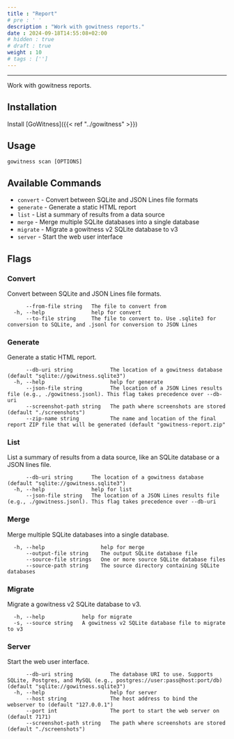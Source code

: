 ```yaml
---
title : "Report"
# pre : ' '
description : "Work with gowitness reports."
date : 2024-09-18T14:55:08+02:00
# hidden : true
# draft : true
weight : 10
# tags : ['']
---
```


---

Work with gowitness reports.

## Installation

Install [GoWitness]({{< ref "../gowitness" >}})

## Usage

```plain
gowitness scan [OPTIONS]
```

## Available Commands

- `convert` - Convert between SQLite and JSON Lines file formats
- `generate` - Generate a static HTML report
- `list` - List a summary of results from a data source
- `merge` - Merge multiple SQLite databases into a single database
- `migrate` - Migrate a gowitness v2 SQLite database to v3
- `server` - Start the web user interface

## Flags

### Convert

Convert between SQLite and JSON Lines file formats.

```plain
      --from-file string   The file to convert from
  -h, --help               help for convert
      --to-file string     The file to convert to. Use .sqlite3 for conversion to SQLite, and .jsonl for conversion to JSON Lines
```

### Generate

Generate a static HTML report.

```plain
      --db-uri string            The location of a gowitness database (default "sqlite://gowitness.sqlite3")
  -h, --help                     help for generate
      --json-file string         The location of a JSON Lines results file (e.g., ./gowitness.jsonl). This flag takes precedence over --db-uri
      --screenshot-path string   The path where screenshots are stored (default "./screenshots")
      --zip-name string          The name and location of the final report ZIP file that will be generated (default "gowitness-report.zip"
```

### List

List a summary of results from a data source, like an SQLite database or a JSON lines file.

```plain
      --db-uri string      The location of a gowitness database (default "sqlite://gowitness.sqlite3")
  -h, --help               help for list
      --json-file string   The location of a JSON Lines results file (e.g., ./gowitness.jsonl). This flag takes precedence over --db-uri
```

### Merge

Merge multiple SQLite databases into a single database.

```plain
  -h, --help                  help for merge
      --output-file string    The output SQLite database file
      --source-file strings   One or more source SQLite database files
      --source-path string    The source directory containing SQLite databases
```

### Migrate

Migrate a gowitness v2 SQLite database to v3.

```plain
  -h, --help            help for migrate
  -s, --source string   A gowitness v2 SQLite database file to migrate to v3
```

### Server

Start the web user interface.

```plain
      --db-uri string            The database URI to use. Supports SQLite, Postgres, and MySQL (e.g., postgres://user:pass@host:port/db) (default "sqlite://gowitness.sqlite3")
  -h, --help                     help for server
      --host string              The host address to bind the webserver to (default "127.0.0.1")
      --port int                 The port to start the web server on (default 7171)
      --screenshot-path string   The path where screenshots are stored (default "./screenshots")
```
